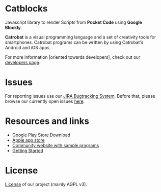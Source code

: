 # Catblocks
Javascript library to render Scripts from **Pocket Code** using **Google Blockly**.

**Catrobat** is a visual programming language and a set of creativity tools for smartphones. 
Catrobat programs can be written by using Catrobat's Android and iOS apps.

For more information [oriented towards developers], check out our [developers page](https://developer.catrobat.org/).


# Issues
For reporting issues use our [JIRA Bugtracking System](https://jira.catrob.at/secure/CreateIssue.jspa?pid=10402&issuetype=1). Before that, please browse our currently open issues [here](https://jira.catrob.at/secure/IssueNavigator.jspa?reset=true&jqlQuery=project+%3D+BLOCKS+AND+resolution+%3D+Unresolved+ORDER+BY+priority+DESC%2C+key+DESC&mode=hide).


# Resources and links 
* [Google Play Store Download](https://catrob.at/gp)
* [Apple app store](https://catrob.at/PCios)
* [Community website with sample programs](https://pocketcode.org/)
* [Getting Started](https://github.com/Catrobat/Catblocks/wiki/Getting-Started)


# License 
[License](https://catrob.at/licenses) of our project (mainly AGPL v3).
